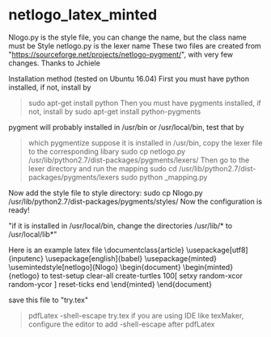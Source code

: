 # netlogo_latex_minted
Nlogo.py is the style file, you can change the name, but the class name must be <name>Style
netlogo.py is the lexer name
These two files are created from 
"https://sourceforge.net/projects/netlogo-pygment/", with very few changes. 
Thanks to Jchiele

Installation method (tested on Ubuntu 16.04)
First you must have python installed, if not, install by
>sudo apt-get install python
Then you must have pygments installed, if not, install by
>sudo apt-get install python-pygments

pygment will probably installed in /usr/bin or /usr/local/bin, test that by
>which pygmentize
suppose it is installed in /usr/bin, copy the lexer file to the corresponding libary
>sudo cp netlogo.py /usr/lib/python2.7/dist-packages/pygments/lexers/
Then go to the lexer directory and run the mapping 
>sudo cd /usr/lib/python2.7/dist-packages/pygments/lexers
>sudo python _mapping.py

Now add the style file to style directory:
sudo cp Nlogo.py /usr/lib/python2.7/dist-packages/pygments/styles/
Now the configuration is ready!

"if it is installed in /usr/local/bin, change the directories /usr/lib/* to /usr/local/lib*"

Here is an example latex file
\documentclass{article}
\usepackage[utf8]{inputenc}
\usepackage[english]{babel} 
\usepackage{minted}
\usemintedstyle[netlogo]{Nlogo}
\begin{document}
\begin{minted}{netlogo}
to test-setup
   clear-all
   create-turtles 100[
      setxy random-xcor random-ycor
   ]
   reset-ticks
end
\end{minted}
\end{document}

save this file to "try.tex"
>pdfLatex -shell-escape try.tex
if you are using IDE like texMaker, configure the editor to add -shell-escape after pdfLatex

